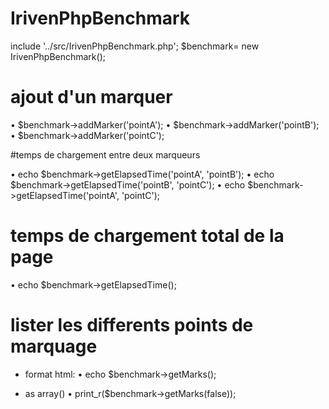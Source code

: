 # IrivenPhpBenchmark

include '../src/IrivenPhpBenchmark.php';
$benchmark= new IrivenPhpBenchmark();

# ajout d'un marquer

•	$benchmark->addMarker('pointA');
•	$benchmark->addMarker('pointB');
•	$benchmark->addMarker('pointC');

#temps de chargement entre deux marqueurs

•	echo $benchmark->getElapsedTime('pointA', 'pointB');
•	echo $benchmark->getElapsedTime('pointB', 'pointC');
•	echo $benchmark->getElapsedTime('pointA', 'pointC');

# temps de chargement total de la page 

•	echo $benchmark->getElapsedTime();

# lister les differents points de marquage 

- format html:
•	echo $benchmark->getMarks();
  
- as array()
•	print_r($benchmark->getMarks(false));
